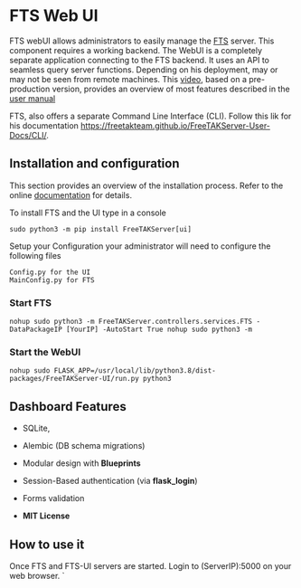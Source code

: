 # FTS Web UI

FTS webUI allows administrators to easily manage the [FTS](https://github.com/FreeTAKTeam/FreeTakServer) server.
This component requires a working backend. The WebUI is a completely separate application connecting to  the FTS backend. 
It uses an API to seamless query server functions. Depending on his deployment, may or may not be  seen from remote machines.
This [video](https://www.youtube.com/watch?v=q4BpolzIDLw&ab_channel=%2aDA-B6%2a), based on a pre-production version,  provides an overview of most features described in the [user manual
](https://github.com/FreeTAKTeam/FreeTakServer/blob/master/docs/FTS%20UI%20Documention.pdf)
 

FTS, also offers a separate Command Line Interface (CLI). Follow this lik for his documentation https://freetakteam.github.io/FreeTAKServer-User-Docs/CLI/. 

## Installation and configuration
This section provides an overview of the installation process. Refer to the online [documentation](https://freetakteam.github.io/FreeTAKServer-User-Docs/Installation/PyPi/Linux/Install/) for details. 

To install FTS and the UI type in a console
```
sudo python3 -m pip install FreeTAKServer[ui]
```

Setup your Configuration
your administrator will need to configure the following files
```
Config.py for the UI
MainConfig.py for FTS
```

### Start FTS

```
nohup sudo python3 -m FreeTAKServer.controllers.services.FTS -DataPackageIP [YourIP] -AutoStart True nohup sudo python3 -m 
```

### Start the WebUI
```
nohup sudo FLASK_APP=/usr/local/lib/python3.8/dist-packages/FreeTAKServer-UI/run.py python3 
```
## Dashboard Features

- SQLite,  
- Alembic (DB schema migrations)
- Modular design with **Blueprints**
- Session-Based authentication (via **flask_login**)
- Forms validation
 
- **MIT License**
 


## How to use it


Once FTS and FTS-UI servers are started. Login to (ServerIP):5000 on your web browser.
`

